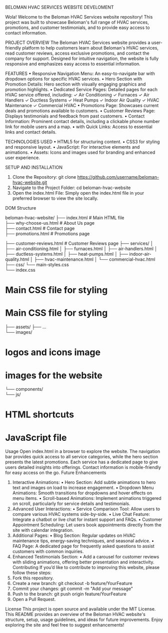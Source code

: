 BELOMAN HVAC SERVICES 
WEBSITE DEVELOMENT 

Wola! Welcome to the Beloman HVAC Services website repository! This project was built to showcase Beloman's 
full range of HVAC services, promotions, and customer testimonials, and to provide easy access to contact 
information. 

PROJECT OVERVIEW 
The Beloman HVAC Services website provides a user-friendly platform to help customers learn about 
Beloman's HVAC services, read customer reviews, access exclusive promotions, and contact the company 
for support. Designed for intuitive navigation, the website is fully responsive and emphasizes easy access 
to essential information.

FEATURES 
• Responsive Navigation Menu: An easy-to-navigate bar with dropdown options for specific HVAC 
services. 
• Hero Section with Promotion Details: Hero section with visually engaging graphics and promotion 
highlights. 
• Dedicated Service Pages: Detailed pages for each HVAC service offered, including: 
✓ Air Conditioning 
✓ Furnaces 
✓ Air Handlers 
✓ Ductless Systems 
✓ Heat Pumps 
✓ Indoor Air Quality 
✓ HVAC Maintenance 
✓ Commercial HVAC 
• Promotions Page: Showcases current deals and promotions available to customers. 
• Customer Reviews Page: Displays testimonials and feedback from past customers. 
• Contact Information: Prominent contact details, including a clickable phone number link for mobile 
users and a map. 
• with Quick Links: Access to essential links and contact details. 

TECHNOLOGIES USED 
• HTML5 for structuring content. 
• CSS3 for styling and responsive layout. 
• JavaScript: For interactive elements and animations. 
• Assets: Icons and images used for branding and enhanced user experience.

SETUP AND INSTALLATION 
1. Clone the Repository: git clone https://github.com/username/beloman-hvac-website.git 
2. Navigate to the Project Folder: cd beloman-hvac-website 
3. Open the index.html File: Simply open the index.html file in your preferred browser to view the site 
locally.

DOM Structure 

beloman-hvac-website/ 
├── index.html         # Main HTML file      
├── why-choose-us.html     # About Us page    
├── contact.html         # Contact page  
├── promotions.html      # Promotions page

├── customer-reviews.html  # Customer Reviews page 
├── services/ 
│   ├── air-conditioning.html 
│   ├── furnaces.html 
│   ├── air-handlers.html 
│   ├── ductless-systems.html 
│   ├── heat-pumps.html 
│   ├── indoor-air-quality.html 
│   ├── hvac-maintenance.html 
│   └── commercial-hvac.html 
├── css/ 
└── main-styles.css        
└── index.css         
 # Main CSS file for styling 
# Main CSS file for styling 
├── assets/ 
├── …           
└── images/       
# logos and icons image 
# images for the website 
└── components/        
└── js/        
# HTML shortcuts 
# JavaScript file 
Usage 
Open index.html in a browser to explore the website. The navigation bar provides quick access to all service 
categories, while the hero section presents the latest promotions. Each service has a dedicated page to 
give users detailed insights into offerings. Contact information is mobile-friendly for easy access on the go. 
Future Enhancements 
1. Interactive Animations: 
• Hero Section: Add subtle animations to hero text and images on load to increase 
engagement. 
• Dropdown Menu Animations: Smooth transitions for dropdowns and hover effects on menu 
items. 
• Scroll-based Animations: Implement animations triggered on scroll, particularly for service 
details and testimonials. 
2. Advanced User Interactions: 
• Service Comparison Tool: Allow users to compare various HVAC systems side-by-side. 
• Live Chat Feature: Integrate a chatbot or live chat for instant support and FAQs. 
• Customer Appointment Scheduling: Let users book appointments directly from the site 
with calendar integration. 
3. Additional Pages: 
• Blog Section: Regular updates on HVAC maintenance tips, energy-saving techniques, and 
seasonal advice. 
• FAQ Page: A dedicated page for frequently asked questions to assist customers with 
common inquiries. 
4. Enhanced Testimonials Section: 
• Add a carousel for customer reviews with sliding animations, offering better presentation and 
interactivity. 
Contributing 
If you’d like to contribute to improving this website, please follow these steps: 
1. Fork this repository. 
2. Create a new branch: 
git checkout -b feature/YourFeature 
3. Commit your changes: 
git commit -m "Add your message" 
4. Push to the branch: 
git push origin feature/YourFeature 
5. Open a Pull Request.

   
License 
This project is open source and available under the MIT License. 
This README provides an overview of the Beloman HVAC website's structure, setup, usage guidelines, 
and ideas for future improvements. Enjoy exploring the site and feel free to suggest enhancements!
